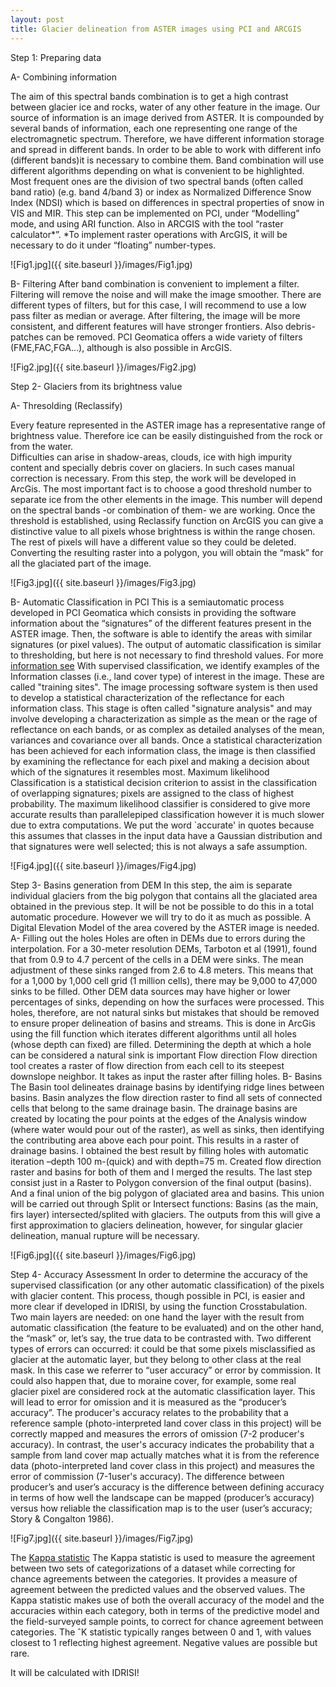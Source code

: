 ```yaml
---
layout: post
title: Glacier delineation from ASTER images using PCI and ARCGIS 
---
```

Step 1: Preparing data

A- Combining information

The aim of this spectral bands combination is to get a high contrast between glacier ice and rocks, water of any other feature in the image. 
Our source of information is an image derived from ASTER. It is compounded by several bands of information, each one representing  one range of the electromagnetic spectrum. Therefore, we have different information storage and spread in different bands. In order to be able to work with different info (different bands)it is necessary to combine them. Band combination will use different algorithms depending on what is convenient to be highlighted. Most frequent ones are the division of two spectral bands (often called band ratio) (e.g. band 4/band 3) or index as Normalized Difference Snow Index (NDSI) which is based on differences in spectral properties of snow in VIS and MIR.
This step can be implemented on PCI, under “Modelling” mode, and using ARI function. Also in ARCGIS with the tool “raster calculator*”. 
*To implement raster operations with ArcGIS, it will be necessary to do it under “floating” number-types. 

![Fig1.jpg]({{ site.baseurl }}/images/Fig1.jpg) 

B-	Filtering
After band combination is convenient to implement a filter. Filtering will remove the noise and will make the image smoother. 
There are different types of filters, but for this case, I will recommend to use a low pass filter as median or average. 
After filtering, the image will be more consistent, and different features will have stronger frontiers. Also debris-patches can be removed. 
PCI Geomatica offers a wide variety of filters (FME,FAC,FGA...), although is also possible in ArcGIS. 

![Fig2.jpg]({{ site.baseurl }}/images/Fig2.jpg) 

Step 2- Glaciers from its brightness value

A-	Thresolding (Reclassify)

Every feature represented in the ASTER image has a representative range of brightness value. Therefore ice can be easily distinguished from the rock or from the water.  
Difficulties can arise in shadow-areas, clouds, ice with high impurity content and specially debris cover on glaciers. In such cases manual correction is necessary. 
From this step, the work will be developed in ArcGis. The most important fact is to choose a good threshold number to separate ice from the other elements in the image.
 This number will depend on the spectral bands -or combination of them- we are working. Once the threshold is established, using Reclassify function on ArcGIS you can give
 a distinctive value to all pixels whose brightness is within the range chosen. The rest of pixels will have a different value so they could be deleted.
 Converting the resulting raster into a polygon, you will obtain the “mask” for all the glaciated part of the image. 
 
![Fig3.jpg]({{ site.baseurl }}/images/Fig3.jpg) 
 
B-	Automatic Classification in PCI
This is a semiautomatic process developed in PCI Geomatica which consists in providing the software information about the “signatures” of the different features present 
in the ASTER image. Then, the software is able to identify the areas with similar signatures (or pixel values). The output of automatic classification is similar 
to thresholding, but here is not necessary to find threshold values. For more [information see](http://www.sc.chula.ac.th/courseware/2309507/Lecture/remote18.htm)
With supervised classification, we identify examples of the Information classes (i.e., land cover type) of interest in the image. 
These are called "training sites". The image processing software system is then used to develop a statistical characterization of the reflectance for each information class. 
This stage is often called "signature analysis" and may involve developing a characterization as simple as the mean or the rage of reflectance on each bands, 
or as complex as detailed analyses of the mean, variances and covariance over all bands. Once a statistical characterization has been achieved for each information class,
 the image is then classified by examining the reflectance for each pixel and making a decision about which of the signatures it resembles most. 
Maximum likelihood Classification is a statistical decision criterion to assist in the classification of overlapping signatures; pixels are assigned to the class of highest probability. 
The maximum likelihood classifier is considered to give more accurate
results than parallelepiped classification however it is much slower due to extra computations. We put the word `accurate' in quotes because this assumes that classes in the input data have a Gaussian distribution and that signatures were well selected; this is not always a safe assumption.

![Fig4.jpg]({{ site.baseurl }}/images/Fig4.jpg) 

Step 3- Basins generation from DEM
In this step, the aim is separate individual glaciers from the big polygon that contains all the glaciated area  obtained in the previous step.  It will be not be possible to do this in a total automatic procedure. However we will try to do it as much as possible. 
A Digital Elevation Model of the area covered by the ASTER image is needed. 
A-	Filling out the holes
Holes are often in DEMs due to errors during the interpolation. For a 30-meter resolution DEMs, Tarboton et al (1991), found that from 0.9 to 4.7 percent of the cells in a DEM were sinks. The mean adjustment of these sinks ranged from 2.6 to 4.8 meters. This means that for a 1,000 by 1,000 cell grid (1 million cells), there may be 9,000 to 47,000 sinks to be filled. Other DEM data sources may have higher or lower percentages of sinks, depending on how the surfaces were processed. This holes, therefore, are not natural sinks but mistakes that should be removed to ensure proper delineation of basins and streams. This is done in ArcGis using the fill function which iterates different algorithms until all holes (whose depth can fixed) are filled. Determining the depth at which a hole can be considered a natural sink is important Flow direction
Flow direction tool creates a raster of flow direction from each cell to its steepest downslope neighbor. It takes as input the raster after filling holes.
B-	Basins
The Basin tool delineates drainage basins by identifying ridge lines between basins. Basin analyzes the flow direction raster to find all sets of connected cells that belong to the same drainage basin. The drainage basins are created by locating the pour points at the edges of the Analysis window (where water would pour out of the raster), as well as sinks, then identifying the contributing area above each pour point. This results in a raster of drainage basins.
I obtained the best result by filling holes with automatic iteration –depth 100 m-(quick) and with depth=75 m. Created flow direction raster and basins for both of them  and I merged the results.
The last step consist just in a Raster to Polygon conversion of the final output (basins). And a final union of the big polygon of glaciated area and basins. This union will be carried out through Split or Intersect functions: Basins (as the main, firs layer) intersected/splited with glaciers. The outputs from this  will give a first approximation to glaciers delineation, however, for singular glacier delineation, manual rupture will be necessary. 

![Fig6.jpg]({{ site.baseurl }}/images/Fig6.jpg)

Step 4- Accuracy Assessment
In order to determine the accuracy of the supervised classification (or any other automatic classification) of the pixels with glacier content. This process, though possible in PCI, is easier and more clear if developed in IDRISI, by using the function Crosstabulation.
Two main layers are needed: on one hand the layer with the result from automatic classification (the feature to be evaluated) and on the other hand, the “mask” or, let’s say, the true data to be contrasted with.
Two different types of errors can occurred: it could be that some pixels misclassified as glacier at the automatic layer, but they belong to other class at the real mask. In this case we referrer to “user accuracy” or error by  commission. It could also happen that, due to moraine cover, for example, some real glacier pixel are considered rock at the automatic classification layer. This will lead to error for omission and it is measured as the “producer’s accuracy”.
The producer's accuracy relates to the probability that a reference sample (photo-interpreted land cover class in this project) will be correctly mapped and measures the errors of omission (7-2 producer's accuracy). In contrast, the user's accuracy indicates the probability that a sample from land cover map actually matches what it is from the reference data (photo-interpreted land cover class in this project) and measures the error of commission (7-1user's accuracy).
The difference between producer’s and user’s accuracy is the difference between defining accuracy in terms of how well the landscape can be mapped (producer’s accuracy) versus how reliable the classification map is to the user (user’s accuracy; Story & Congalton 1986).


![Fig7.jpg]({{ site.baseurl }}/images/Fig7.jpg)

The [Kappa statistic](http://www.jennessent.com/downloads/Kappa_Manual_Online.pdf)
The Kappa statistic is used to measure the agreement between two sets of categorizations of a dataset while correcting for chance agreements between the categories. It provides a measure of agreement between the predicted values and the observed values.
The Kappa statistic makes use of both the overall accuracy of the model and the accuracies within each category, both in terms of the predictive model and the field-surveyed sample points, to correct for chance agreement between categories.
The ˆK statistic typically ranges between 0 and 1, with values closest to 1 reflecting highest
agreement. Negative values are possible but rare.

It will be calculated with IDRISI!

 
 
